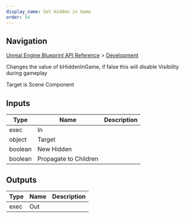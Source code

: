 ```yaml
---
display_name: Set Hidden in Game
order: 54
---
```

## Navigation

[Unreal Engine Blueprint API Reference](https://dev.epicgames.com/documentation/en-us/unreal-engine/BlueprintAPI) > [Development](https://dev.epicgames.com/documentation/en-us/unreal-engine/BlueprintAPI/Development)

Changes the value of bHiddenInGame, if false this will disable Visibility during gameplay

Target is Scene Component

## Inputs

| Type | Name | Description |
| --- | --- | --- |
| exec | In |  |
| object | Target |  |
| boolean | New Hidden |  |
| boolean | Propagate to Children |  |

## Outputs

| Type | Name | Description |
| --- | --- | --- |
| exec | Out |  |
